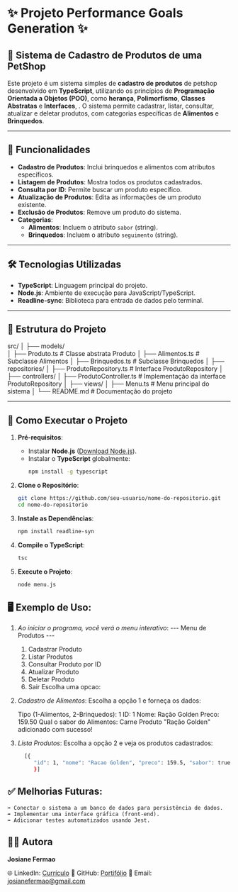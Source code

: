 
# ✨ Projeto Performance Goals Generation ✨

## 🏥 Sistema de Cadastro de Produtos de uma PetShop

Este projeto é um sistema simples de **cadastro de produtos** de petshop desenvolvido em **TypeScript**, 
utilizando os princípios de **Programação Orientada a Objetos (POO)**, como **herança**, **Polimorfismo**, **Classes Abstratas** e **Interfaces**, . 
O sistema permite cadastrar, listar, consultar, atualizar e deletar produtos, com categorias específicas de **Alimentos** e **Brinquedos**.

---

## 🚀 **Funcionalidades**

- **Cadastro de Produtos**: Inclui brinquedos e alimentos com atributos específicos.
- **Listagem de Produtos**: Mostra todos os produtos cadastrados.
- **Consulta por ID**: Permite buscar um produto específico.
- **Atualização de Produtos**: Edita as informações de um produto existente.
- **Exclusão de Produtos**: Remove um produto do sistema.
- **Categorias**:
    - **Alimentos**: Incluem o atributo `sabor` (string).
    - **Brinquedos**: Incluem o atributo `seguimento` (string).

---

## 🛠️ **Tecnologias Utilizadas**

- **TypeScript**: Linguagem principal do projeto.
- **Node.js**: Ambiente de execução para JavaScript/TypeScript.
- **Readline-sync**: Biblioteca para entrada de dados pelo terminal.

---

## 📂 **Estrutura do Projeto**

src/
│
├── models/              
│   ├── Produto.ts         # Classe abstrata Produto
│   ├── Alimentos.ts     # Subclasse Alimentos
│   ├── Brinquedos.ts       # Subclasse Brinquedos
│
├── repositories/
│   ├── ProdutoRepository.ts  # Interface ProdutoRepository
│
├── controllers/
│   ├── ProdutoController.ts  # Implementação da interface ProdutoRepository
│
├── views/
│   ├── Menu.ts              # Menu principal do sistema
│
└── README.md                # Documentação do projeto


---

## 🔧 **Como Executar o Projeto**

1. **Pré-requisitos**:
   - Instalar **Node.js** ([Download Node.js](https://nodejs.org/)).
   - Instalar o **TypeScript** globalmente:
     ```bash
     npm install -g typescript
     ```

2. **Clone o Repositório**:

   ```bash
   git clone https://github.com/seu-usuario/nome-do-repositorio.git
   cd nome-do-repositorio
   ```

3. **Instale as Dependências**:

    ```bash
    npm install readline-syn
    ```

4. **Compile o TypeScript**:

    ```bash
    tsc
    ```

5. **Execute o Projeto**:

    ```bash
    node menu.js
    ```

## 🖥️ **Exemplo de Uso**:
1. *Ao iniciar o programa, você verá o menu interativo*:
    --- Menu de Produtos ---
    1. Cadastrar Produto
    2. Listar Produtos
    3. Consultar Produto por ID
    4. Atualizar Produto
    5. Deletar Produto
    0. Sair
    Escolha uma opcao:

2. *Cadastro de Alimentos*:
    Escolha a opção 1 e forneça os dados:

    Tipo (1-Alimentos, 2-Brinquedos): 1
    ID: 1
    Nome: Ração Golden
    Preco: 159.50
    Qual o sabor do Alimentos: Carne
    Produto "Ração Golden" adicionado com sucesso!

3. *Lista Produtos*:
    Escolha a opção 2 e veja os produtos cadastrados:
    ```bash
      [{
         "id": 1, "nome": "Racao Golden", "preco": 159.5, "sabor": true 
         }]
      ```


## ✅ **Melhorias Futuras**:
    ➡️ Conectar o sistema a um banco de dados para persistência de dados.
    ➡️ Implementar uma interface gráfica (front-end).
    ➡️ Adicionar testes automatizados usando Jest.


## 👩‍💻 Autora
  **Josiane Fermao**

🌐 LinkedIn: [Currículo](https://www.linkedin.com/in/josiane-fermao/)
🐙 GitHub: [Portifólio](https://github.com/josifermaodev)
📧 Email: josianefermao@gmail.com

